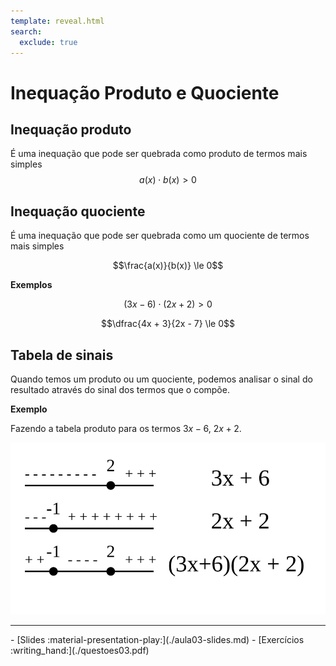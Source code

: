 ```yaml
---
template: reveal.html
search:
  exclude: true
---
```

# Inequação Produto e Quociente

## Inequação produto

É uma inequação que pode ser quebrada como produto de termos mais simples 
$$a(x)\cdot b(x)  >0$$

## Inequação quociente

É uma inequação que pode ser quebrada como um quociente de termos mais simples

$$\frac{a(x)}{b(x)} \le 0$$

**Exemplos**

$$(3x -6)\cdot(2x + 2) > 0$$

$$\dfrac{4x + 3}{2x - 7} \le 0$$

## Tabela de sinais

Quando temos um produto ou um quociente, podemos analisar o sinal do resultado através do sinal dos termos que o compõe.

**Exemplo**

Fazendo a tabela produto para os termos $3x-6$, $2x+2$.

![Tabela Produto](./img/aula03-img01.svg)




---

<div class="grid cards" markdown>
 - [Slides :material-presentation-play:](./aula03-slides.md)
 - [Exercícios :writing_hand:](./questoes03.pdf)
</div>
